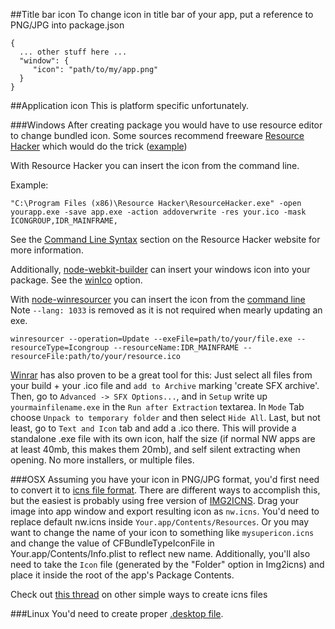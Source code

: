 ##Title bar icon
To change icon in title bar of your app, put a reference to PNG/JPG into package.json
```
{
  ... other stuff here ...
  "window": {
     "icon": "path/to/my/app.png"
  }
}
```

##Application icon
This is platform specific unfortunately.

###Windows
After creating package you would have to use resource editor to change bundled icon. Some sources recommend freeware [Resource Hacker](http://www.angusj.com/resourcehacker/) which would do the trick ([example](http://www.techtalkz.com/tips-n-tricks/3866-how-change-default-icon-exe-using-resource-editor-resource-hacker.html))

With Resource Hacker you can insert the icon from the command line. 

Example:
```shell
"C:\Program Files (x86)\Resource Hacker\ResourceHacker.exe" -open yourapp.exe -save app.exe -action addoverwrite -res your.ico -mask ICONGROUP,IDR_MAINFRAME,
```

See the [Command Line Syntax](http://www.angusj.com/resourcehacker/) section on the Resource Hacker website for more information.


Additionally, [node-webkit-builder](https://github.com/mllrsohn/node-webkit-builder) can insert your windows icon into your package.  See the [winIco](https://github.com/mllrsohn/node-webkit-builder#optionswinico) option.

With [node-winresourcer](https://github.com/felicienfrancois/node-winresourcer) you can insert the icon from  the [command line](https://github.com/felicienfrancois/node-winresourcer#command-line) Note ` --lang: 1033 ` is removed as it is not required when mearly updating an exe.

```shell
winresourcer --operation=Update --exeFile=path/to/your/file.exe --resourceType=Icongroup --resourceName:IDR_MAINFRAME --resourceFile:path/to/your/resource.ico
```

[Winrar](http://www.win-rar.com/download.html) has also proven to be a great tool for this: Just select all files from your build + your .ico file and `add to Archive` marking 'create SFX archive'. Then, go to `Advanced -> SFX Options...`, and in `Setup` write up `yourmainfilename.exe` in the `Run after Extraction` textarea. 
In `Mode` Tab choose `Unpack to temporary folder` and then select `Hide All`. Last, but not least, go to `Text and Icon` tab and add a .ico there.
This will provide a standalone .exe file with its own icon, half the size (if normal NW apps are at least 40mb, this makes them 20mb), and self silent extracting when opening. No more installers, or multiple files.

###OSX
Assuming you have your icon in PNG/JPG format, you'd first need to convert it to [icns file format](http://en.wikipedia.org/wiki/Apple_Icon_Image_format). There are different ways to accomplish this, but the easiest is probably using free version of [IMG2ICNS](http://www.img2icnsapp.com/). 
Drag your image into app window and export resulting icon as ```nw.icns```. You'd need to replace default nw.icns inside ```Your.app/Contents/Resources```. Or you may want to change the name of your icon to something like  ```mysupericon.icns``` and change the value of CFBundleTypeIconFile in Your.app/Contents/Info.plist to reflect new name. Additionally, you'll also need to take the `Icon` file (generated by the "Folder" option in Img2icns) and place it inside the root of the app's Package Contents.

Check out [this thread](http://stackoverflow.com/questions/12306223/how-to-manually-create-icns-files-using-iconutil) on other simple ways to create icns files

###Linux
You'd need to create proper [.desktop file](https://wiki.archlinux.org/index.php/Desktop_Entries).